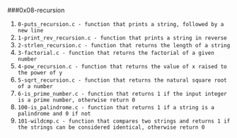 ###0x08-recursion

1. `0-puts_recursion.c - function that prints a string, followed by a new line` 
2. `1-print_rev_recursion.c - function that prints a string in reverse` 
3. `2-strlen_recursion.c - function that returns the length of a string` 
4. `3-factorial.c - function that returns the factorial of a given number`
5. `4-pow_recursion.c - function that returns the value of x raised to the power of y`
6. `5-sqrt_recursion.c - function that returns the natural square root of a number` 
7. `6-is_prime_number.c - function that returns 1 if the input integer is a prime number, otherwise return 0` 
8. `100-is_palindrome.c - function that returns 1 if a string is a palindrome and 0 if not` 
9. `101-wildcmp.c - function that compares two strings and returns 1 if the strings can be considered identical, otherwise return 0`
